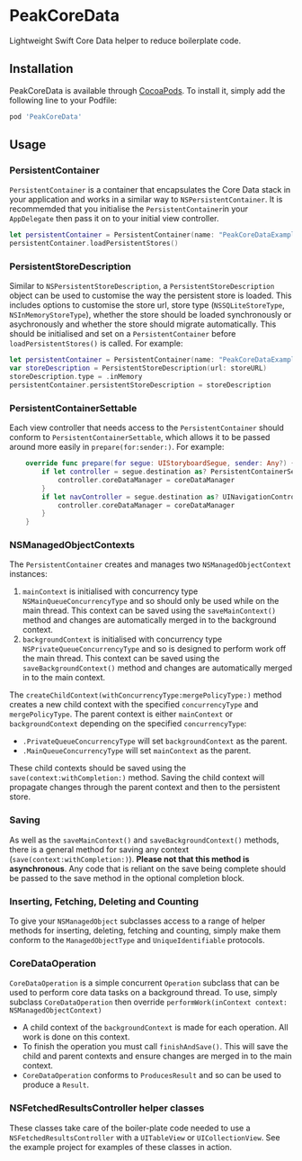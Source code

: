 # PeakCoreData

Lightweight Swift Core Data helper to reduce boilerplate code.

## Installation

PeakCoreData is available through [CocoaPods](http://cocoapods.org). To install it, simply add the following line to your Podfile:

```ruby
pod 'PeakCoreData'
```

## Usage

### PersistentContainer

`PersistentContainer` is a container that encapsulates the Core Data stack in your application and works in a similar way to `NSPersistentContainer`. It is recommemded that you initialise the `PersistentContainer`in your `AppDelegate` then pass it on to your initial view controller.

```Swift
let persistentContainer = PersistentContainer(name: "PeakCoreDataExample")
persistentContainer.loadPersistentStores()
```

### PersistentStoreDescription

Similar to `NSPersistentStoreDescription`, a `PersistentStoreDescription` object can be used to customise the way the persistent store is loaded. This includes options to customise the store url, store type (`NSSQLiteStoreType`, `NSInMemoryStoreType`), whether the store should be loaded synchronously or asychronously and whether the store should migrate automatically. This should be initialised and set on a `PersistentContainer` before `loadPersistentStores()` is called. For example:

```Swift
let persistentContainer = PersistentContainer(name: "PeakCoreDataExample")
var storeDescription = PersistentStoreDescription(url: storeURL)
storeDescription.type = .inMemory
persistentContainer.persistentStoreDescription = storeDescription
```

### PersistentContainerSettable

Each view controller that needs access to the `PersistentContainer` should conform to `PersistentContainerSettable`, which allows it to be passed around more easily in `prepare(for:sender:)`. For example:

```Swift
    override func prepare(for segue: UIStoryboardSegue, sender: Any?) {
        if let controller = segue.destination as? PersistentContainerSettable {
            controller.coreDataManager = coreDataManager
        }
        if let navController = segue.destination as? UINavigationController, let controller = navController.topViewController as? PersistentContainerSettable {
            controller.coreDataManager = coreDataManager
        }
    }

```

### NSManagedObjectContexts

The `PersistentContainer` creates and manages two `NSManagedObjectContext` instances:

1. `mainContext` is initialised with concurrency type `NSMainQueueConcurrencyType` and so should only be used while on the main thread. This context can be saved using the `saveMainContext()` method and changes are automatically merged in to the background context.
2. `backgroundContext` is initialised with concurrency type `NSPrivateQueueConcurrencyType` and so is designed to perform work off the main thread. This context can be saved using the `saveBackgroundContext()` method and changes are automatically merged in to the main context.

The `createChildContext(withConcurrencyType:mergePolicyType:)` method creates a new child context with the specified `concurrencyType` and `mergePolicyType`. The parent context is either `mainContext` or `backgroundContext` depending on the specified `concurrencyType`:

* `.PrivateQueueConcurrencyType` will set `backgroundContext` as the parent.
* `.MainQueueConcurrencyType` will set `mainContext` as the parent.

These child contexts should be saved using the `save(context:withCompletion:)` method. Saving the child context will propagate changes through the parent context and then to the persistent store.

### Saving

As well as the `saveMainContext()` and `saveBackgroundContext()` methods, there is a general method for saving any context (`save(context:withCompletion:)`). **Please not that this method is asynchronous**. Any code that is reliant on the save being complete should be passed to the save method in the optional completion block.

### Inserting, Fetching, Deleting and Counting

To give your `NSManagedObject` subclasses access to a range of helper methods for inserting, deleting, fetching and counting, simply make them conform to the `ManagedObjectType` and `UniqueIdentifiable` protocols.
	
### CoreDataOperation

`CoreDataOperation` is a simple concurrent `Operation` subclass that can be used to perform core data tasks on a background thread. To use, simply subclass `CoreDataOperation` then override `performWork(inContext context: NSManagedObjectContext)`

* A child context of the `backgroundContext` is made for each operation. All work is done on this context.
* To finish the operation you must call `finishAndSave()`. This will save the child and parent contexts and ensure changes are merged in to the main context.
* `CoreDataOperation` conforms to `ProducesResult` and so can be used to produce a `Result`.


### NSFetchedResultsController helper classes

These classes take care of the boiler-plate code needed to use a `NSFetchedResultsController` with a `UITableView` or `UICollectionView`. See the example project for examples of these classes in action.
